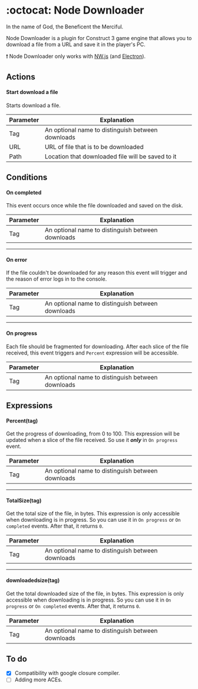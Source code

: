# :octocat: Node Downloader
In the name of God, the Beneficent the Merciful.

Node Downloader is a plugin for Construct 3 game engine that allows you to download a file from a URL and save it in the player's PC.

:exclamation: Node Downloader only works with [NW.js](http://nwjs.io) (and [Electron](http://electron.atom.io)).
## Actions
#### Start download a file
Starts download a file.

| Parameter | Explanation                                       |
| --------- | ------------------------------------------------- |
| Tag       | An optional name to distinguish between downloads |
| URL       | URL of file that is to be downloaded              |
| Path      | Location that downloaded file will be saved to it |

## Conditions
#### On completed
This event occurs once while the file downloaded and saved on the disk.

| Parameter | Explanation                                       |
| --------- | ------------------------------------------------- |
| Tag       | An optional name to distinguish between downloads |

___
#### On error
If the file couldn't be downloaded for any reason this event will trigger and the reason of error logs in to the console.

| Parameter | Explanation                                       |
| --------- | ------------------------------------------------- |
| Tag       | An optional name to distinguish between downloads |
___
#### On progress
Each file should be fragmented for downloading. After each slice of the file received, this event triggers and `Percent` expression will be accessible.

| Parameter | Explanation                                       |
| --------- | ------------------------------------------------- |
| Tag       | An optional name to distinguish between downloads |

## Expressions
#### Percent(tag)
Get the progress of downloading, from 0 to 100. This expression will be updated when a slice of the file received. So use it **_only_** in `On progress` event.

| Parameter | Explanation                                       |
| --------- | ------------------------------------------------- |
| Tag       | An optional name to distinguish between downloads |
___
#### TotalSize(tag)
Get the total size of the file, in bytes. This expression is only accessible when downloading is in progress. So you can use it in `On progress` or `On completed` events. After that, it returns `0`.

| Parameter | Explanation                                       |
| --------- | ------------------------------------------------- |
| Tag       | An optional name to distinguish between downloads |
___
#### downloadedsize(tag)
Get the total downloaded size of the file, in bytes. This expression is only accessible when downloading is in progress. So you can use it in `On progress` or `On completed` events. After that, it returns `0`.

| Parameter | Explanation                                       |
| --------- | ------------------------------------------------- |
| Tag       | An optional name to distinguish between downloads |

## To do
- [x] Compatibility with google closure compiler.
- [ ] Adding more ACEs.
